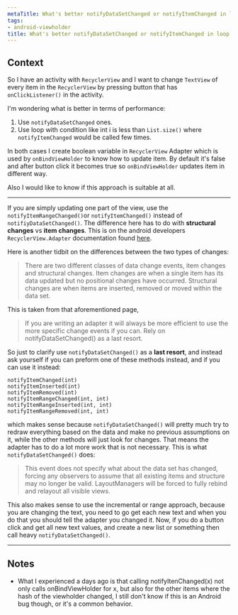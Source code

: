 ```yaml
---
metaTitle: What's better notifyDataSetChanged or notifyItemChanged in loop
tags:
- android-viewholder
title: What's better notifyDataSetChanged or notifyItemChanged in loop
---
```


## Context

So I have an activity with `RecyclerView` and I want to change `TextView` of every item in the `RecyclerView` by pressing button that has `onClickListener()` in the activity. 


I'm wondering what is better in terms of performance: 


1. Use `notifyDataSetChanged` ones.
2. Use loop with condition like int i is less than `List.size()` where `notifyItemChanged` would be called few times.


In both cases I create boolean variable in `RecyclerView` Adapter which is used by `onBindViewHolder` to know how to update item. By default it's false and after button click it becomes true so `onBindViewHolder` updates item in different way. 


Also I would like to know if this approach is suitable at all.



---

If you are simply updating one part of the view, use the `notifyItemRangeChanged()`or `notifyItemChanged()` instead of `notifiyDataSetChanged()`. The difference here has to do with **structural changes** vs **item changes**. This is on the android developers `RecyclerView.Adapter` documentation found [here](http://developer.android.com/reference/android/support/v7/widget/RecyclerView.Adapter.html#notifyItemRangeChanged(int,%20int)). 


Here is another tidbit on the differences between the two types of changes: 



> 
> There are two different classes of data change events, item changes
>  and structural changes. Item changes are when a single item has its
>  data updated but no positional changes have occurred. Structural
>  changes are when items are inserted, removed or moved within the data
>  set.
> 
> 
> 


This is taken from that aforementioned page, 



> 
> If you are writing an adapter it will always be more efficient to use
>  the more specific change events if you can. Rely on
>  notifyDataSetChanged() as a last resort.
> 
> 
> 


So just to clarify use `notifyDataSetChanged()` as a **last resort**, and instead ask yourself if you can preform one of these methods instead, and if you can use it instead:



```
notifyItemChanged(int)
notifyItemInserted(int)
notifyItemRemoved(int)
notifyItemRangeChanged(int, int)
notifyItemRangeInserted(int, int)
notifyItemRangeRemoved(int, int)

```

which makes sense because `notifyDataSetChanged()` will pretty much try to redraw everything based on the data and make no previous assumptions on it, while the other methods will just look for changes. That means the adapter has to do a lot more work that is not necessary. This is what `notifyDataSetChanged()` does:



> 
> This event does not specify what about the data set has changed,
>  forcing any observers to assume that all existing items and structure
>  may no longer be valid. LayoutManagers will be forced to fully rebind
>  and relayout all visible views.
> 
> 
> 


This also makes sense to use the incremental or range approach, because you are changing the text, you need to go get each new text and when you do that you should tell the adapter you changed it. Now, if you do a button click and get all new text values, and create a new list or something then call heavy `notifyDataSetChanged()`.



---

## Notes

- What I experienced a days ago is that calling notifyItenChanged(x) not only calls onBindViewHolder for x, but also for the other items where the hash of the viewholder changed, I still don't know if this is an Android bug though, or it's a common behavior.

